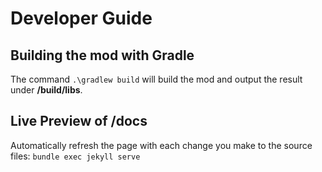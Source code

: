 # Developer Guide

## Building the mod with Gradle

The command ```.\gradlew build``` will build the mod and output the result under **/build/libs**.

## Live Preview of /docs

Automatically refresh the page with each change you make to the source files: `bundle exec jekyll serve`
